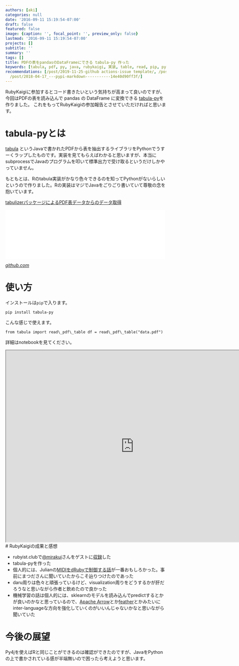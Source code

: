 ```yaml
---
authors: [aki]
categories: null
date: '2016-09-11 15:19:54-07:00'
draft: false
featured: false
image: {caption: '', focal_point: '', preview_only: false}
lastmod: '2016-09-11 15:19:54-07:00'
projects: []
subtitle: ''
summary: ''
tags: []
title: PDFの表をpandasのDataFrameにできる tabula-py 作った
keywords: [tabula, pdf, py, java, rubykaigi, 実装, table, read, pip, python]
recommendations: [/post/2019-11-25-github actions-issue template/, /post/2016-12-31-2016nian-wozhen-rifan-tute/,
  /post/2018-04-17_---pypi-markdown-----------14e40d90ff3f/]
---
```


RubyKaigiに参加するとコード書きたいという気持ちが高まって良いのですが、今回はPDFの表を読み込んで pandas の DataFrame に変換できる [tabula-py](https://github.com/chezou/tabula-py)を作りました。 これをもってRubyKaigiの参加報告とさせていただければと思います。

# tabula-pyとは

[tabula](http://tabula.technology/) というJavaで書かれたPDFから表を抽出するライブラリをPythonでうすーくラップしたものです。実装を見てもらえばわかると思いますが、本当にsubprocessでJavaのプログラムを叩いて標準出力で受け取るというだけしかやっていません。

もともとは、Rのtabula実装がかなり色々できるのを知ってPythonがないらしいというので作りました。Rの実装はマジでJavaをごりごり書いていて尊敬の念を抱いています。

[tabulizerパッケージによるPDF表データからのデータ取得](http://suryu.me/20160824_tabulizer_fantastic_extract_data_from_pdf)

<iframe src="//hatenablog-parts.com/embed?url=https%3A%2F%2Fgithub.com%2Fropenscilabs%2Ftabulizer" title="ropenscilabs/tabulizer" class="embed-card embed-webcard" scrolling="no" frameborder="0" style="display: block; width: 100%; height: 155px; max-width: 500px; margin: 10px 0px;"></iframe><cite class="hatena-citation"><a href="https://github.com/ropenscilabs/tabulizer">github.com</a></cite>

# 使い方

インストールは`pip`で入ります。

    pip install tabula-py

こんな感じで使えます。

    from tabula import read\_pdf\_table df = read\_pdf\_table("data.pdf")

詳細はnotebookを見てください。

<iframe src="https://nbviewer.jupyter.org/github/chezou/tabula-py/blob/master/examples/tabula_example.ipynb" width="800" height="600"> </iframe>
# RubyKaigiの成果と感想

- rubyist.clubで[@mirakui](https://twitter.com/mirakui)さんをゲストに[収録](https://rubyist.club/10/)した
- tabula-pyを作った
- 個人的には、Julianの[MIDIをdRubyで制御する話](http://rubykaigi.org/2016/presentations/juliancheal.html)が一番おもしろかった。事前にまつださんに聞いていたからこそ辿りつけたのであった
- daru周りは色々と頑張っているけど、visualization周りをどうするかが肝だろうなと思いながら作者と飲めたので良かった
- 機械学習の話は個人的には、sklearnのモデルを読み込んでpredictするとかが良いのかなと思っているので、[Apache Arrow](http://japan.zdnet.com/article/35078163/)とか[feather](https://github.com/wesm/feather)とかみたいにinter-languageな方向を強化していくのがいいんじゃないかなと思いながら聞いていた

# 今後の展望

Py4jを使えばRと同じことができるのは確認ができたのですが、JavaをPythonの上で書かされている感が半端無いので困ったら考えようと思います。